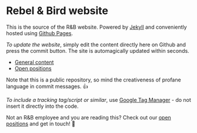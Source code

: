 Rebel & Bird website
======================

This is the source of the R&B website. Powered by [Jekyll](http://jekyllrb.com) and conveniently hosted using [Github Pages](https://pages.github.com/).

*To update the website*, simply edit the content directly here on Github and press the commit button. The site is automagically updated within seconds.

* [General content](https://github.com/rebelandbird/rebelandbird.github.io/edit/master/_data/content.yml)
* [Open positions](https://github.com/rebelandbird/rebelandbird.github.io/edit/master/_data/positions.yml)

Note that this is a public repository, so mind the creativeness of profane language in commit messages. :thumbsup:

*To include a tracking tag/script or similar*, use [Google Tag Manager](http://tagmanager.google.com) - do not insert it directly into the code.

Not an R&B employee and you are reading this? Check out our [open positions](http://www.rebelandbird.com/#positions) and get in touch! :rainbow:
